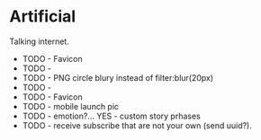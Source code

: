 # Artificial

Talking internet.

 - TODO - Favicon
 - TODO - 
 - TODO - PNG circle blury instead of filter:blur(20px)
 - TODO - 
 - TODO - Favicon
 - TODO - mobile launch pic
 - TODO - emotion?... YES - custom story prhases
 - TODO - receive subscribe that are not your own (send uuid?).

